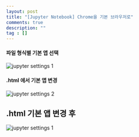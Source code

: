 ```yaml
---
layout: post
title: "[Jupyter Notebook] Chrome을 기본 브라우저로"
comments: true
description: ""
tag : []
---
```


#### 파일 형식별 기본 앱 선택
![jupyter settings 1](https://krispedia.github.io/assets/images/jupyter_notebook_chrome_1.jpg)<br>

#### .html 에서 기본 앱 변경
![jupyter settings 2](https://krispedia.github.io/assets/images/jupyter_notebook_chrome_2.jpg)<br>

## .html 기본 앱 변경 후
![jupyter settings 1](https://krispedia.github.io/assets/images/jupyter_notebook_chrome_1.jpg)<br>